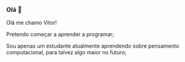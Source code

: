 ### Olá 👋

Olá me chamo Vitor!

Pretendo começar a aprender a programar;

Sou apenas um estudante atualmente aprendendo sobre pensamento computacional, para talvez algo maior no futuro;
